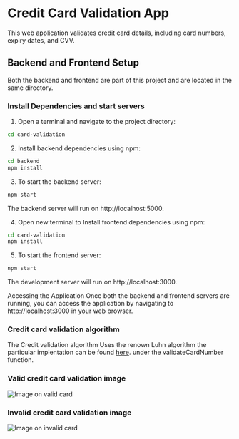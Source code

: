 # Credit Card Validation App

This web application validates credit card details, including card numbers, expiry dates, and CVV.

## Backend and Frontend Setup

Both the backend and frontend are part of this project and are located in the same directory.

### Install Dependencies and start servers

1. Open a terminal and navigate to the project directory:
```bash
cd card-validation
```

2. Install backend dependencies using npm:
```bash
cd backend
npm install
```
3. To start the backend server:

```bash
npm start
```

The backend server will run on http://localhost:5000.

4. Open new terminal to  Install frontend dependencies using npm:

```bash
cd card-validation
npm install
```

5. To start the frontend server:
```bash
npm start
```

The development server will run on http://localhost:3000.

Accessing the Application
Once both the backend and frontend servers are running, you can access the application by navigating to http://localhost:3000 in your web browser.

### Credit card validation algorithm
The Credit validation algorithm Uses the renown Luhn algorithm the particular implentation can be found [here](./backend/utils/validateCard.js). under the validateCardNumber function.


### Valid credit card validation image
![Image on valid card](./public/success.png)

### Invalid credit card validation image
![Image on invalid card](./public/invalid.png)
